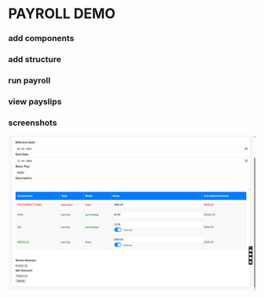 # PAYROLL DEMO
### add components

### add structure

### run payroll

### view payslips

### screenshots
![Demo](add_structure.png)